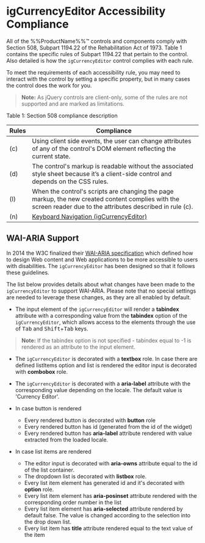 <!--
|metadata|
{
    "fileName": "igcurrencyeditor-igcurrencyeditor-accessibility-compliance",
    "controlName": "igEditors",
    "tags": ["Section 508"]
}
|metadata|
-->

# igCurrencyEditor Accessibility Compliance

All of the %%ProductName%%™ controls and components comply with Section 508, Subpart 1194.22 of the Rehabilitation Act of 1973. Table 1 contains the specific rules of Subpart 1194.22 that pertain to the control. Also detailed is how the `igCurrencyEditor` control complies with each rule.

To meet the requirements of each accessibility rule, you may need to interact with the control by setting a specific property, but in many cases the control does the work for you.

> **Note:** As jQuery controls are client-only, some of the rules are not supported and are marked as limitations.

Table 1: Section 508 compliance description

Rules|Compliance
---|---
(c)|Using client side events, the user can change attributes of any of the control's DOM element reflecting the current state.
(d)|The control's markup is readable without the associated style sheet because it’s a client-side control and depends on the CSS rules.
(l)|When the control's scripts are changing the page markup, the new created content complies with the screen reader due to the attributes described in rule (c).
(n)| [Keyboard Navigation (igCurrencyEditor)](igCurrencyEditor-Keyboard-Navigation.html)

## <a id="wai-aria"></a> WAI-ARIA Support

In 2014 the W3C finalized their [WAI-ARIA specification](http://www.w3.org/TR/wai-aria/) which defined how to design Web content and Web applications to be more accessible to users with disabilities. The `igCurrencyEditor` has been designed so that it follows these guidelines.

The list below provides details about what changes have been made to the `igCurrencyEditor` to support WAI-ARIA. Please note that no special settings are  needed to leverage these changes, as they are all enabled by default.

- The input element of the `igCurrencyEditor` will render a <b>tabindex</b> attribute with a corresponding value from the <b>tabindex</b> option of the `igCurrencyEditor`, which allows access to the elements through the use of  <kbd>Tab</kbd> and <kbd>Shift</kbd>+<kbd>Tab</kbd> keys.

>**Note:** If the tabindex option is not specified - tabindex equal to -1 is rendered as an attribute to the input element.

- The `igCurrencyEditor` is decorated with a <b>textbox</b> role. In case there are defined listItems option and list is rendered the editor input is decorated with <b>combobox</b> role.

- The `igCurrencyEditor` is decorated with a <b>aria-label</b> attribute with the corresponding value depending on the locale. The default value is 'Currency Editor'.

- In case button is rendered

	- Every rendered button is decorated with <b>button</b> role
	- Every rendered button has id (generated from the id of the widget) 
	- Every rendered button has <b>aria-label</b> attribute rendered with value extracted from the loaded locale. 

- In case list items are rendered

	- The editor input is decorated with <b>aria-owns</b> attribute equal to the id of the list container.
	- The dropdown list is decorated with <b>listbox</b> role.
	- Every list item element has generated id and it's decorated with <b>option</b> role.
	- Every list item element has <b>aria-posinset</b> attribute rendered with the corresponding order number in the list
	- Every list item element has <b>aria-selected</b> attribute rendered by default false. The value is changed according to the selection into the drop down list.
	- Every list item has <b>title</b> attribute rendered equal to the text value of the item